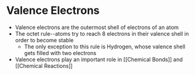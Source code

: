 # Valence Electrons
- Valence electrons are the outermost shell of electrons of an atom
- The octet rule--atoms try to reach 8 electrons in their valence shell in order to become stable
	- The only exception to this rule is Hydrogen, whose valence shell gets filled with two electrons
- Valence electrons play an important role in [[Chemical Bonds]] and [[Chemical Reactions]]


